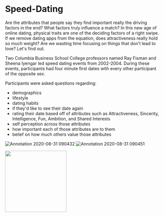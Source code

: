 # Speed-Dating

Are the attributes that people say they find important really the driving factors in the end? What factors truly influence a match? In this new age of online dating, physical traits are one of the deciding factors of a right swipe. If we remove dating apps from the equation, does attractiveness really hold so much weight? Are we wasting time focusing on things that don't lead to love? Let's find out.

Two Columbia Business School College professors named Ray Fisman and Sheena Iyengar led speed dating events from 2002-2004. During these events, participants had four minute first dates with every other participant of the opposite sex.

Participants were asked questions regarding:

- demographics
- lifestyle
- dating habits
- if they'd like to see their date again
- rating their date based off of attributes such as Attractiveness, Sincerity, Intelligence, Fun, Ambition, and Shared Interests
- self perception across those attributes
- how important each of those attributes are to them
- belief on how much others value those attributes

![Annotation 2020-08-31 090432](https://user-images.githubusercontent.com/69762932/91723324-90b38900-eb69-11ea-9185-0d538d71da67.jpg)
![Annotation 2020-08-31 090451](https://user-images.githubusercontent.com/69762932/91723411-b6409280-eb69-11ea-91a1-59b741bd0867.jpg)




<img src="https://user-images.githubusercontent.com/69762932/91723324-90b38900-eb69-11ea-9185-0d538d71da67.jpg" width="200" />
